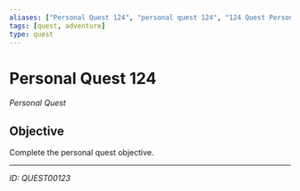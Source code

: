 ```yaml
---
aliases: ["Personal Quest 124", "personal quest 124", "124 Quest Personal"]
tags: [quest, adventure]
type: quest
---
```


# Personal Quest 124

*Personal Quest*

## Objective
Complete the personal quest objective.

---
*ID: QUEST00123*
